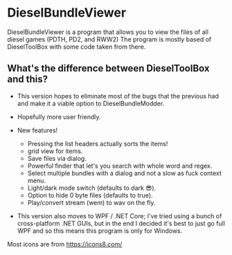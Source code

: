 # DieselBundleViewer

DieselBundleViewer is a program that allows you to view the files of all diesel games (PDTH, PD2, and RWW2)
The program is mostly based of DieselToolBox with some code taken from there.

## What's the difference between DieselToolBox and this?
* This version hopes to eliminate most of the bugs that the previous had and make it a viable option to DieselBundleModder.
* Hopefully more user friendly.
* New features!
  * Pressing the list headers actually sorts the items!
  * grid view for items.
  * Save files via dialog.
  * Powerful finder that let's you search with whole word and regex.
  * Select multiple bundles with a dialog and not a slow as fuck context menu.
  * Light/dark mode switch (defaults to dark 😎).
  * Option to hide 0 byte files (defaults to true).
  * Play/convert stream (wem) to wav on the fly.
  
* This version also moves to WPF / .NET Core; I've tried using a bunch of cross-platform .NET GUIs, but in the end I decided it's best to just go full WPF and so this means this program is only for Windows.

Most icons are from https://icons8.com/
